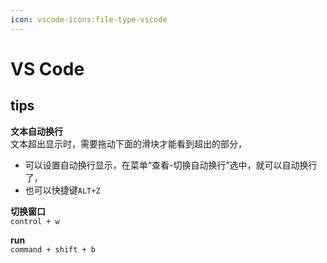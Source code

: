 ```yaml
---
icon: vscode-icons:file-type-vscode
---
```


# VS Code

## tips

**文本自动换行**  
文本超出显示时，需要拖动下面的滑块才能看到超出的部分，
- 可以设置自动换行显示，在菜单“查看-切换自动换行”选中，就可以自动换行了，
- 也可以快捷键`ALT+Z`

**切换窗口**  
`control + w`

**run**  
`command + shift + b`

